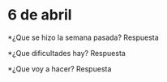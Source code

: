 # 6 de abril
*¿Que se hizo la semana pasada?
Respuesta

*¿Que dificultades hay?
Respuesta

*¿Que voy a hacer?
Respuesta
